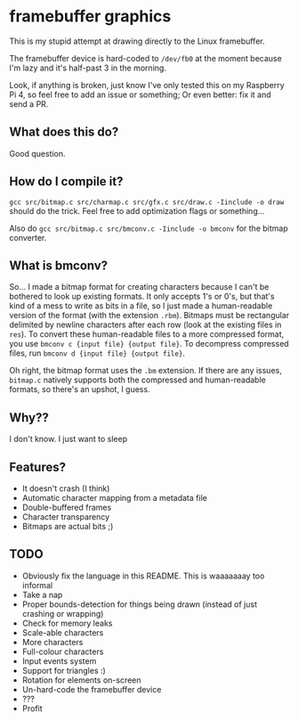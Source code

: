 # framebuffer graphics
This is my stupid attempt at drawing directly to the Linux framebuffer.

The framebuffer device is hard-coded to `/dev/fb0` at the moment because I'm lazy and it's half-past 3 in the morning.

Look, if anything is broken, just know I've only tested this on my Raspberry Pi 4, so feel free to add an issue or something; Or even better: fix it and send a PR.

## What does this do?

Good question.

## How do I compile it?
`gcc src/bitmap.c src/charmap.c src/gfx.c src/draw.c -Iinclude -o draw` should do the trick. Feel free to add optimization flags or something...

Also do `gcc src/bitmap.c src/bmconv.c -Iinclude -o bmconv` for the bitmap converter.

## What is bmconv?
So... I made a bitmap format for creating characters because I can't be bothered to look up existing formats. It only accepts 1's or 0's, but that's kind of a mess to write as bits in a file, so I just made a human-readable version of the format (with the extension `.rbm`). Bitmaps must be rectangular delimited by newline characters after each row (look at the existing files in `res`). To convert these human-readable files to a more compressed format, you use `bmconv c {input file} {output file}`. To decompress compressed files, run `bmconv d {input file} {output file}`.

Oh right, the bitmap format uses the `.bm` extension. If there are any issues, `bitmap.c` natively supports both the compressed and human-readable formats, so there's an upshot, I guess.

## Why??
I don't know. I just want to sleep

## Features?
* It doesn't crash (I think)
* Automatic character mapping from a metadata file
* Double-buffered frames
* Character transparency
* Bitmaps are actual bits ;)

## TODO
* Obviously fix the language in this README. This is waaaaaaay too informal
* Take a nap
* Proper bounds-detection for things being drawn (instead of just crashing or wrapping)
* Check for memory leaks
* Scale-able characters
* More characters
* Full-colour characters
* Input events system
* Support for triangles :)
* Rotation for elements on-screen
* Un-hard-code the framebuffer device
* ???
* Profit


